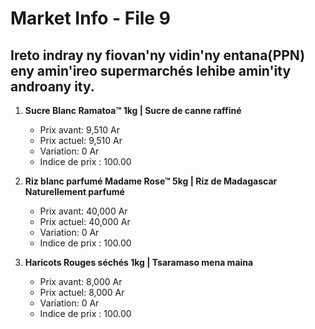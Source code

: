 # Market Info - File 9

## Ireto indray ny fiovan'ny vidin'ny entana(PPN) eny amin'ireo supermarchés lehibe amin'ity androany ity.

1. **Sucre Blanc Ramatoa™ 1kg | Sucre de canne raffiné**
   - Prix avant: 9,510 Ar
   - Prix actuel: 9,510 Ar
   - Variation: 0 Ar
   - Indice de prix : 100.00

2. **Riz blanc parfumé Madame Rose™ 5kg | Riz de Madagascar Naturellement parfumé**
   - Prix avant: 40,000 Ar
   - Prix actuel: 40,000 Ar
   - Variation: 0 Ar
   - Indice de prix : 100.00

3. **Haricots Rouges séchés 1kg | Tsaramaso mena maina**
   - Prix avant: 8,000 Ar
   - Prix actuel: 8,000 Ar
   - Variation: 0 Ar
   - Indice de prix : 100.00

